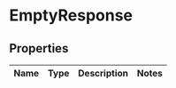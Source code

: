 
# EmptyResponse

## Properties
Name | Type | Description | Notes
------------ | ------------- | ------------- | -------------



